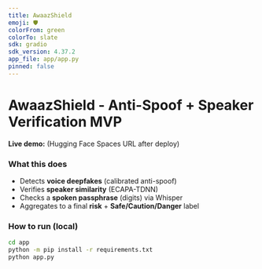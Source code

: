```yaml
---
title: AwaazShield
emoji: 🛡️
colorFrom: green
colorTo: slate
sdk: gradio
sdk_version: 4.37.2
app_file: app/app.py
pinned: false
---
```


# AwaazShield - Anti-Spoof + Speaker Verification MVP

**Live demo:** (Hugging Face Spaces URL after deploy)

### What this does
- Detects **voice deepfakes** (calibrated anti-spoof)
- Verifies **speaker similarity** (ECAPA-TDNN)
- Checks a **spoken passphrase** (digits) via Whisper
- Aggregates to a final **risk** + **Safe/Caution/Danger** label

### How to run (local)
```bash
cd app
python -m pip install -r requirements.txt
python app.py

